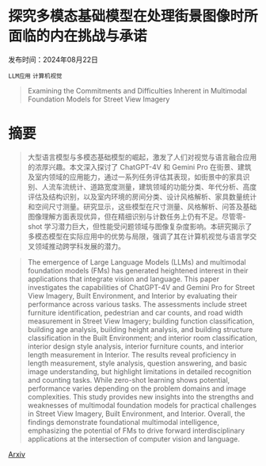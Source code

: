 # 探究多模态基础模型在处理街景图像时所面临的内在挑战与承诺

发布时间：2024年08月22日

`LLM应用` `计算机视觉`

> Examining the Commitments and Difficulties Inherent in Multimodal Foundation Models for Street View Imagery

# 摘要

> 大型语言模型与多模态基础模型的崛起，激发了人们对视觉与语言融合应用的浓厚兴趣。本文深入探讨了 ChatGPT-4V 和 Gemini Pro 在街景、建筑及室内领域的应用能力，通过一系列任务评估其表现，如街景中的家具识别、人流车流统计、道路宽度测量，建筑领域的功能分类、年代分析、高度评估及结构识别，以及室内环境的房间分类、设计风格解析、家具数量统计和空间尺寸测量。研究显示，这些模型在尺寸测量、风格解析、问答及基础图像理解方面表现优异，但在精细识别与计数任务上仍有不足。尽管零-shot 学习潜力巨大，但性能受问题领域与图像复杂度影响。本研究揭示了多模态模型在实际应用中的优势与局限，强调了其在计算机视觉与语言学交叉领域推动跨学科发展的潜力。

> The emergence of Large Language Models (LLMs) and multimodal foundation models (FMs) has generated heightened interest in their applications that integrate vision and language. This paper investigates the capabilities of ChatGPT-4V and Gemini Pro for Street View Imagery, Built Environment, and Interior by evaluating their performance across various tasks. The assessments include street furniture identification, pedestrian and car counts, and road width measurement in Street View Imagery; building function classification, building age analysis, building height analysis, and building structure classification in the Built Environment; and interior room classification, interior design style analysis, interior furniture counts, and interior length measurement in Interior. The results reveal proficiency in length measurement, style analysis, question answering, and basic image understanding, but highlight limitations in detailed recognition and counting tasks. While zero-shot learning shows potential, performance varies depending on the problem domains and image complexities. This study provides new insights into the strengths and weaknesses of multimodal foundation models for practical challenges in Street View Imagery, Built Environment, and Interior. Overall, the findings demonstrate foundational multimodal intelligence, emphasizing the potential of FMs to drive forward interdisciplinary applications at the intersection of computer vision and language.

[Arxiv](https://arxiv.org/abs/2408.12821)